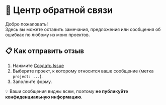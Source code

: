 # 📨 Центр обратной связи

Добро пожаловать!  
Здесь вы можете оставить замечания, предложения или сообщения об ошибках по любому из моих проектов.

## 📋 Как отправить отзыв
1. Нажмите [Создать Issue](../../issues/new/choose)
2. Выберите проект, к которому относится ваше сообщение (метка `project: ...`).
3. Заполните форму.

💡 Ваши сообщения видны всем, поэтому **не публикуйте конфиденциальную информацию**.
